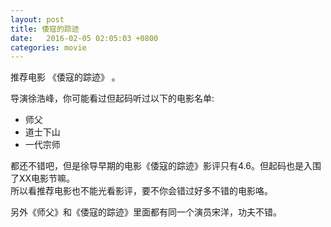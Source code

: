 ```yaml
---
layout: post
title: 倭寇的踪迹
date:   2016-02-05 02:05:03 +0800
categories: movie
---
```


推荐电影 《倭寇的踪迹》 。
<!--more-->

导演徐浩峰，你可能看过但起码听过以下的电影名单:  

* 师父
* 道士下山
* 一代宗师

都还不错吧，但是徐导早期的电影《倭寇的踪迹》影评只有4.6。但起码也是入围了XX电影节嘛。  
所以看推荐电影也不能光看影评，要不你会错过好多不错的电影咯。  

另外《师父》和《倭寇的踪迹》里面都有同一个演员宋洋，功夫不错。
